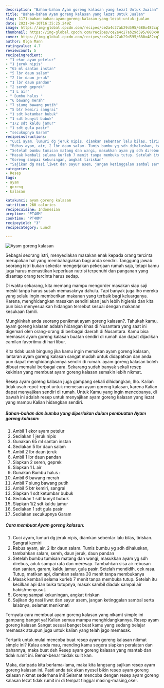 ```yaml
---
description: "Bahan-bahan Ayam goreng kalasan yang lezat Untuk Jualan"
title: "Bahan-bahan Ayam goreng kalasan yang lezat Untuk Jualan"
slug: 1171-bahan-bahan-ayam-goreng-kalasan-yang-lezat-untuk-jualan
date: 2021-04-10T16:35:25.249Z
image: https://img-global.cpcdn.com/recipes/ce2a4c27ab29d595/680x482cq70/ayam-goreng-kalasan-foto-resep-utama.jpg
thumbnail: https://img-global.cpcdn.com/recipes/ce2a4c27ab29d595/680x482cq70/ayam-goreng-kalasan-foto-resep-utama.jpg
cover: https://img-global.cpcdn.com/recipes/ce2a4c27ab29d595/680x482cq70/ayam-goreng-kalasan-foto-resep-utama.jpg
author: Olga Mann
ratingvalue: 4.7
reviewcount: 5
recipeingredient:
- "1 ekor ayam petelur"
- "1 jeruk nipis"
- "65 ml santan instan"
- "5 lbr daun salam"
- "2 lbr daun jeruk"
- "1 lbr daun pandan"
- "2 sereh geprek"
- "1 L air"
- " Bumbu halus "
- "6 bawang merah"
- "7 siung bawang putih"
- "5 btr kemiri sangrai"
- "1 sdt ketumbar bubuk"
- "1 sdt kunyit bubuk"
- "1/2 sdt kaldu jamur"
- "1 sdt gula pasir"
- "secukupnya Garam"
recipeinstructions:
- "Cuci ayam, lumuri dg jeruk nipis, diamkan sebentar lalu bilas, tiriskan. Sangrai kemiri"
- "Rebus ayam, air, 2 lbr daun salam. Tumis bumbu yg sdh dihaluskan, tambahkan salam, sereh, daun jeruk, daun pandan"
- "Setelah bumbu tumisan matang dan wangi, masukkan ayam yg sdh direbus, aduk sampai rata dan meresap. Tambahkan sisa air rebusan dan santan, garam, kaldu jamur, gula pasir. Setelah mendidih, cek rasa. Tutup, matikan api, diamkan selama 30 menit tanpa membukanya"
- "Masak kembali selama kurleb 7 menit tanpa membuka tutup. Setelah itu kecilkan api dan buka tutupnya, masak sambil diaduk sampai air habis/menyusut."
- "Goreng sampai kekuningan, angkat tiriskan"
- "Sajikan dg nasi liwet dan sayur asem, jangan ketinggalan sambal serta lalabnya, selamat menikmati"
categories:
- Resep
tags:
- ayam
- goreng
- kalasan

katakunci: ayam goreng kalasan 
nutrition: 260 calories
recipecuisine: Indonesian
preptime: "PT40M"
cooktime: "PT40M"
recipeyield: "3"
recipecategory: Lunch

---
```



![Ayam goreng kalasan](https://img-global.cpcdn.com/recipes/ce2a4c27ab29d595/680x482cq70/ayam-goreng-kalasan-foto-resep-utama.jpg)

Sebagai seorang istri, menyediakan masakan enak kepada orang tercinta merupakan hal yang membahagiakan bagi anda sendiri. Tanggung jawab seorang istri bukan sekedar mengerjakan pekerjaan rumah saja, tetapi kamu juga harus memastikan keperluan nutrisi terpenuhi dan panganan yang disantap orang tercinta harus sedap.

Di waktu  sekarang, kita memang mampu mengorder masakan siap saji meski tanpa harus susah memasaknya dahulu. Tapi banyak juga lho mereka yang selalu ingin memberikan makanan yang terbaik bagi keluarganya. Karena, menghidangkan masakan sendiri akan jauh lebih higienis dan kita pun bisa menyesuaikan hidangan tersebut sesuai dengan makanan kesukaan famili. 



Mungkinkah anda seorang penikmat ayam goreng kalasan?. Tahukah kamu, ayam goreng kalasan adalah hidangan khas di Nusantara yang saat ini digemari oleh orang-orang di berbagai daerah di Nusantara. Kamu bisa memasak ayam goreng kalasan buatan sendiri di rumah dan dapat dijadikan camilan favoritmu di hari libur.

Kita tidak usah bingung jika kamu ingin memakan ayam goreng kalasan, lantaran ayam goreng kalasan sangat mudah untuk didapatkan dan anda pun dapat menghidangkannya sendiri di rumah. ayam goreng kalasan boleh dibuat memalui berbagai cara. Sekarang sudah banyak sekali resep kekinian yang membuat ayam goreng kalasan semakin lebih nikmat.

Resep ayam goreng kalasan juga gampang sekali dihidangkan, lho. Kalian tidak usah repot-repot untuk memesan ayam goreng kalasan, karena Kalian dapat menyajikan sendiri di rumah. Untuk Kamu yang ingin mencobanya, di bawah ini adalah resep untuk menyajikan ayam goreng kalasan yang lezat yang mampu Kalian hidangkan sendiri.

<!--inarticleads1-->

##### Bahan-bahan dan bumbu yang diperlukan dalam pembuatan Ayam goreng kalasan:

1. Ambil 1 ekor ayam petelur
1. Sediakan 1 jeruk nipis
1. Gunakan 65 ml santan instan
1. Sediakan 5 lbr daun salam
1. Ambil 2 lbr daun jeruk
1. Ambil 1 lbr daun pandan
1. Siapkan 2 sereh, geprek
1. Siapkan 1 L air
1. Gunakan  Bumbu halus :
1. Ambil 6 bawang merah
1. Ambil 7 siung bawang putih
1. Ambil 5 btr kemiri, sangrai
1. Siapkan 1 sdt ketumbar bubuk
1. Sediakan 1 sdt kunyit bubuk
1. Siapkan 1/2 sdt kaldu jamur
1. Sediakan 1 sdt gula pasir
1. Sediakan secukupnya Garam




<!--inarticleads2-->

##### Cara membuat Ayam goreng kalasan:

1. Cuci ayam, lumuri dg jeruk nipis, diamkan sebentar lalu bilas, tiriskan. Sangrai kemiri
1. Rebus ayam, air, 2 lbr daun salam. Tumis bumbu yg sdh dihaluskan, tambahkan salam, sereh, daun jeruk, daun pandan
1. Setelah bumbu tumisan matang dan wangi, masukkan ayam yg sdh direbus, aduk sampai rata dan meresap. Tambahkan sisa air rebusan dan santan, garam, kaldu jamur, gula pasir. Setelah mendidih, cek rasa. Tutup, matikan api, diamkan selama 30 menit tanpa membukanya
1. Masak kembali selama kurleb 7 menit tanpa membuka tutup. Setelah itu kecilkan api dan buka tutupnya, masak sambil diaduk sampai air habis/menyusut.
1. Goreng sampai kekuningan, angkat tiriskan
1. Sajikan dg nasi liwet dan sayur asem, jangan ketinggalan sambal serta lalabnya, selamat menikmati




Ternyata cara membuat ayam goreng kalasan yang nikamt simple ini gampang banget ya! Kalian semua mampu menghidangkannya. Resep ayam goreng kalasan Sangat sesuai banget buat kamu yang sedang belajar memasak ataupun juga untuk kalian yang telah jago memasak.

Tertarik untuk mulai mencoba buat resep ayam goreng kalasan nikmat simple ini? Kalau anda mau, mending kamu segera siapkan peralatan dan bahannya, maka buat deh Resep ayam goreng kalasan yang mantab dan tidak rumit ini. Benar-benar taidak sulit kan. 

Maka, daripada kita berlama-lama, maka kita langsung sajikan resep ayam goreng kalasan ini. Pasti anda tak akan nyesel bikin resep ayam goreng kalasan nikmat sederhana ini! Selamat mencoba dengan resep ayam goreng kalasan lezat tidak rumit ini di tempat tinggal masing-masing,oke!.


